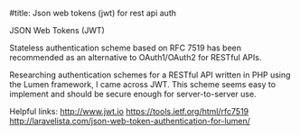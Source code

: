 #title: Json web tokens (jwt) for rest api auth

JSON Web Tokens (JWT)

Stateless authentication scheme based on RFC 7519 has been recommended as an alternative to OAuth1/OAuth2 for RESTful APIs.

Researching authentication schemes for a RESTful API written in PHP using the Lumen framework, I came across JWT.  This scheme seems easy to implement and should be secure enough for server-to-server use.



Helpful links:
http://www.jwt.io
https://tools.ietf.org/html/rfc7519
http://laravelista.com/json-web-token-authentication-for-lumen/
